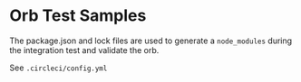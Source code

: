 # Orb Test Samples

The package.json and lock files are used to generate a `node_modules` during the integration test and validate the orb.

See `.circleci/config.yml`
